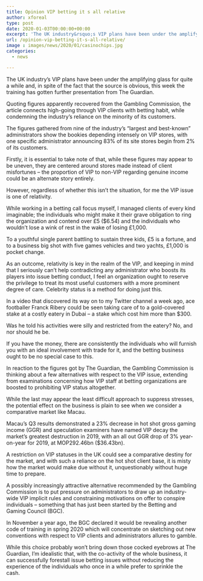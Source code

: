 ```yaml
---
title: Opinion VIP betting it s all relative
author: xforeal 
type: post
date: 2020-01-03T00:00:00+00:00
excerpt: 'The UK industry&rsquo;s VIP plans have been under the amplifying glass for quite a while and, in spite of the fact that the source is obvious, this week the training has gotten further presentation from The Guardian'
url: /opinion-vip-betting-it-s-all-relative/
image : images/news/2020/01/casinochips.jpg
categories:
  - news

---
```

The UK industry&rsquo;s VIP plans have been under the amplifying glass for quite a while and, in spite of the fact that the source is obvious, this week the training has gotten further presentation from The Guardian.

Quoting figures apparently recovered from the Gambling Commission, the article connects high-going through VIP clients with betting habit, while condemning the industry&rsquo;s reliance on the minority of its customers.

The figures gathered from nine of the industry&rsquo;s &ldquo;largest and best-known&rdquo; administrators show the bookies depending intensely on VIP stores, with one specific administrator announcing 83% of its site stores begin from 2% of its customers.

Firstly, it is essential to take note of that, while these figures may appear to be uneven, they are centered around stores made instead of client misfortunes &ndash; the proportion of VIP to non-VIP regarding genuine income could be an alternate story entirely.

However, regardless of whether this isn&#8217;t the situation, for me the VIP issue is one of relativity.

While working in a betting call focus myself, I managed clients of every kind imaginable; the individuals who might make it their grave obligation to ring the organization and contend over &pound;5 ($6.54) and the individuals who wouldn&rsquo;t lose a wink of rest in the wake of losing &pound;1,000.

To a youthful single parent battling to sustain three kids, &pound;5 is a fortune, and to a business big shot with five games vehicles and two yachts, &pound;1,000 is pocket change.

As an outcome, relativity is key in the realm of the VIP, and keeping in mind that I seriously can&#8217;t help contradicting any administrator who boosts its players into issue betting conduct, I feel an organization ought to reserve the privilege to treat its most useful customers with a more prominent degree of care. Celebrity status is a method for doing just this.

In a video that discovered its way on to my Twitter channel a week ago, ace footballer Franck Ribery could be seen taking care of to a gold-covered stake at a costly eatery in Dubai &ndash; a stake which cost him more than $300.

Was he told his activities were silly and restricted from the eatery? No, and nor should he be.

If you have the money, there are consistently the individuals who will furnish you with an ideal involvement with trade for it, and the betting business ought to be no special case to this.

In reaction to the figures got by The Guardian, the Gambling Commission is thinking about a few alternatives with respect to the VIP issue, extending from examinations concerning how VIP staff at betting organizations are boosted to prohibiting VIP status altogether.

While the last may appear the least difficult approach to suppress stresses, the potential effect on the business is plain to see when we consider a comparative market like Macau.

Macau&rsquo;s Q3 results demonstrated a 23% decrease in hot shot gross gaming income (GGR) and speculation examiners have named VIP decay the market&rsquo;s greatest destruction in 2019, with an all out GGR drop of 3% year-on-year for 2019, at MOP292.46bn ($36.43bn).

A restriction on VIP statuses in the UK could see a comparative destiny for the market, and with such a reliance on the hot shot client base, it is misty how the market would make due without it, unquestionably without huge time to prepare.

A possibly increasingly attractive alternative recommended by the Gambling Commission is to put pressure on administrators to draw up an industry-wide VIP implicit rules and constraining motivations on offer to conspire individuals &ndash; something that has just been started by the Betting and Gaming Council (BGC).

In November a year ago, the BGC declared it would be revealing another code of training in spring 2020 which will concentrate on sketching out new conventions with respect to VIP clients and administrators allures to gamble.

While this choice probably won&#8217;t bring down those cocked eyebrows at The Guardian, I&rsquo;m idealistic that, with the co-activity of the whole business, it can successfully forestall issue betting issues without reducing the experience of the individuals who once in a while prefer to sprinkle the cash.